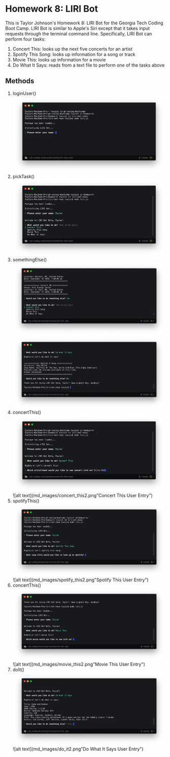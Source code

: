 # Homework 8: LIRI Bot
This is Taylor Johnson's Homework 8: LIRI Bot for the Georgia Tech Coding Boot Camp. LIRI Bot is similar to Apple's Siri except that it takes input requests through the terminal command line. Specifically, LIRI Bot can perform four tasks:
1. Concert This: looks up the next five concerts for an artist
2. Spotify This Song: looks up information for a song or track
3. Movie This: looks up information for a movie
4. Do What It Says: reads from a text file to perform one of the tasks above

## Methods

1. loginUser()
    ![alt text](md_images/login.png "User Log In Prompt")
2. pickTask()
    ![alt text](md_images/login2.png "Pick Task")
3. somethingElse()
    ![alt text](md_images/something_else.png "User Selects to Complete Another Task")
    ![alt text](md_images/something_else2.png "User Dismisses LIRI Bot")
4. concertThis()
    ![alt text](md_images/concert_this1.png "Concert This Prompt")
    ![alt text](md_images/concert_this2.png"Concert This User Entry")
5. spotifyThis()
    ![alt text](md_images/spotify_this1.png "Spotify This Song Prompt")
    ![alt text](md_images/spotify_this2.png"Spotify This User Entry")
6. concertThis()
    ![alt text](md_images/movie_this1.png "Movie This Prompt")
    ![alt text](md_images/movie_this2.png"Movie This User Entry")
7. doIt()
    ![alt text](md_images/do_it1.png "Do What It Says Prompt")
    ![alt text](md_images/do_it2.png"Do What It Says User Entry")

